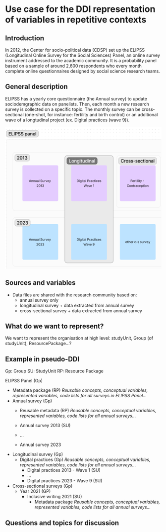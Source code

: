 # Use case for the DDI representation of variables in repetitive contexts

## Introduction

In 2012, the Center for socio-political data (CDSP) set up the ELIPSS (Longitudinal Online Survey for the Social Sciences) Panel, an online survey instrument addressed to the academic community. It is a probability panel based on a sample of around 2,600 respondents who every month complete online questionnaires designed by social science research teams.

## General description
ELIPSS has a yearly core questionnaire (the Annual survey) to update sociodemgraphic data on panelists. Then, each month a new research survey is collected on a specific topic. The monthly survey can be cross-sectional (one-shot, for instance: fertility and birth control) or an additional wave of a longtudinal project (ex. Digital practices (wave 9)).

![](./img/cdsp-elipss-studies.PNG)


## Sources and variables

- Data files are shared with the research community based on:
  - annual survey only
  - longitudinal survey + data extracted from annual survey
  - cross-sectional survey + data extracted from annual survey
    
## What do we want to represent?

We want to represent the organisation at high level: studyUnit, Group (of studyUnit), ResourcePackage...?


## Example in pseudo-DDI
Gp: Group
SU: StudyUnit
RP: Resource Package

ELIPSS Panel (Gp)
- Metadata package (RP)
  *Reusable concepts, conceptual variables, represented variables, code lists for all surveys in ELIPSS Panel...*
- Annual survey (Gp)
  - Reusable metadata (RP)
   *Reusable concepts, conceptual variables, represented variables, code lists for all annual surveys...*
  
  - Annual survey 2013 (SU)
  - ...
  - Annual survey 2023
- Longitudinal survey (Gp)
  - Digital practices (Gp)
     *Reusable concepts, conceptual variables, represented variables, code lists for all annual surveys...*
    - Digital practices 2013 - Wave 1 (SU)
    - ...
    - Digital practices 2023 - Wave 9 (SU)
- Cross-sectional surveys (Gp)
  - Year 2021 (GP)
    - Inclusive writing 2021 (SU)
      - Metadata package
         *Reusable concepts, conceptual variables, represented variables, code lists for all annual surveys...*
   
## Questions and topics for discussion
